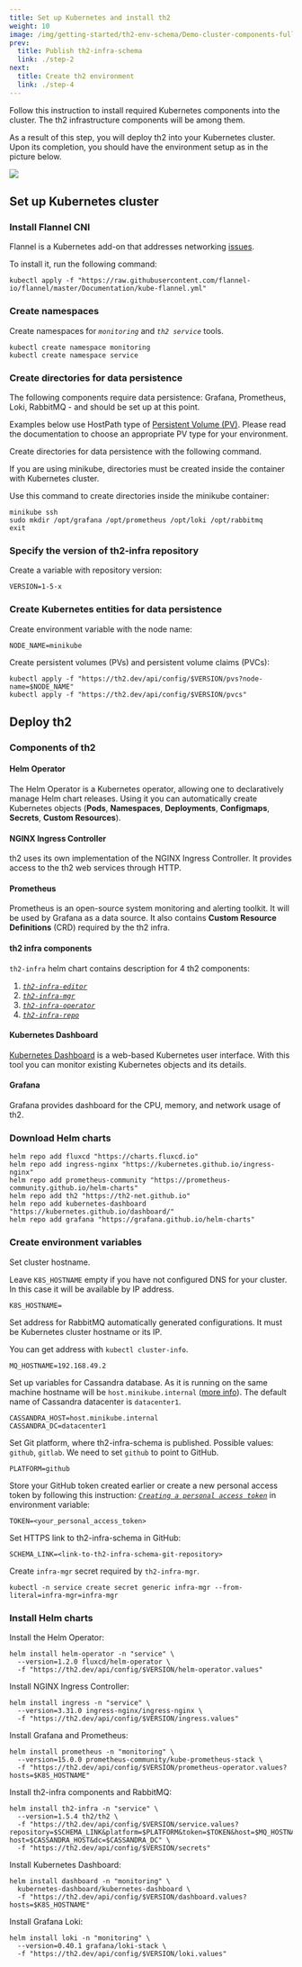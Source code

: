 ```yaml
---
title: Set up Kubernetes and install th2
weight: 10
image: /img/getting-started/th2-env-schema/Demo-cluster-components-full-schema.drawio.png
prev:
  title: Publish th2-infra-schema
  link: ./step-2
next:
  title: Create th2 environment
  link: ./step-4
---
```


<custom-stepper :steps="6" :step="3" > </custom-stepper>

Follow this instruction to install required Kubernetes components into the cluster. The th2 infrastructure components will be among them.

<!--more-->

As a result of this step, you will deploy th2 into your Kubernetes cluster.
Upon its completion, you should have the environment setup as in the picture below.

![](/img/getting-started/th2-env-schema/Demo-cluster-components-4-install-th2.drawio.png)

## Set up Kubernetes cluster

### Install Flannel CNI

Flannel is a Kubernetes add-on that addresses networking [issues](https://kubernetes.io/docs/concepts/cluster-administration/networking/).

To install it, run the following command:

```shell
kubectl apply -f "https://raw.githubusercontent.com/flannel-io/flannel/master/Documentation/kube-flannel.yml"
```


### Create namespaces

Create namespaces for _`monitoring`_ and _`th2 service`_ tools.

```shell
kubectl create namespace monitoring
kubectl create namespace service
```

### Create directories for data persistence

The following components require data persistence: Grafana, Prometheus, Loki, RabbitMQ - and should be set up at this point.

<notice note >

Examples below use HostPath type of
[Persistent Volume (PV)](https://kubernetes.io/docs/concepts/storage/persistent-volumes/).
Please read the documentation to choose an appropriate PV type for your environment.

</notice >

Create directories for data persistence with the following command.

<notice info >

If you are using minikube, directories must be created inside the container with Kubernetes cluster.

Use this command to create directories inside the minikube container:

```shell
minikube ssh
sudo mkdir /opt/grafana /opt/prometheus /opt/loki /opt/rabbitmq
exit
```
</notice >

### Specify the version of th2-infra repository

Create a variable with repository version:

```shell
VERSION=1-5-x
```

### Create Kubernetes entities for data persistence

Create environment variable with the node name:

```shell
NODE_NAME=minikube
```
Create persistent volumes (PVs) and persistent volume claims (PVCs):
```shell
kubectl apply -f "https://th2.dev/api/config/$VERSION/pvs?node-name=$NODE_NAME"
kubectl apply -f "https://th2.dev/api/config/$VERSION/pvcs"
```

## Deploy th2

### Components of th2

#### Helm Operator

The Helm Operator is a Kubernetes operator, allowing one to declaratively manage Helm chart releases.
Using it you can automatically create Kubernetes objects (**Pods**, **Namespaces**, **Deployments**, **Configmaps**, **Secrets**, **Custom Resources**).

#### NGINX Ingress Controller

th2 uses its own implementation of the NGINX Ingress Controller.
It provides access to the th2 web services through HTTP.

#### Prometheus

Prometheus is an open-source system monitoring and alerting toolkit.
It will be used by Grafana as a data source.
It also contains **Custom Resource Definitions** (CRD) required by the th2 infra.

#### th2 infra components

`th2-infra` helm chart contains description for 4 th2 components:
1. [_`th2-infra-editor`_](https://github.com/th2-net/th2-infra-editor)
2. [_`th2-infra-mgr`_](https://github.com/th2-net/th2-infra-mgr)
3. [_`th2-infra-operator`_](https://github.com/th2-net/th2-infra-operator)
4. [_`th2-infra-repo`_](https://github.com/th2-net/th2-infra-repo)


#### Kubernetes Dashboard

[Kubernetes Dashboard](https://kubernetes.io/docs/tasks/access-application-cluster/web-ui-dashboard/)
is a web-based Kubernetes user interface.
With this tool you can monitor existing Kubernetes objects and its details.

#### Grafana

Grafana provides dashboard for the CPU, memory, and network usage of th2.

### Download Helm charts

```shell
helm repo add fluxcd "https://charts.fluxcd.io"
helm repo add ingress-nginx "https://kubernetes.github.io/ingress-nginx"
helm repo add prometheus-community "https://prometheus-community.github.io/helm-charts"
helm repo add th2 "https://th2-net.github.io"
helm repo add kubernetes-dashboard "https://kubernetes.github.io/dashboard/"
helm repo add grafana "https://grafana.github.io/helm-charts"
```

### Create environment variables

Set cluster hostname.

<notice note >

Leave `K8S_HOSTNAME` empty if you have not configured DNS for your cluster. In this case it will be available by IP address. 

</notice>

```shell
K8S_HOSTNAME=
```

Set address for RabbitMQ automatically generated configurations. It must be Kubernetes cluster hostname or its IP.

<notice note >

You can get address with `kubectl cluster-info`.

</notice>

```shell
MQ_HOSTNAME=192.168.49.2
```

Set up variables for Cassandra database. As it is running on the same machine hostname will be `host.minikube.internal`
 ([more info](https://minikube.sigs.k8s.io/docs/handbook/host-access/)). The default name of Cassandra datacenter is `datacenter1`.

```shell
CASSANDRA_HOST=host.minikube.internal
CASSANDRA_DC=datacenter1
```
Set Git platform, where th2-infra-schema is published. Possible values: `github`, `gitlab`. 
We need to set `github` to point to GitHub.
 
```shell
PLATFORM=github
```

Store your GitHub token created earlier or create a new personal access token by following 
this instruction: [_`Creating a personal access token`_](https://docs.github.com/en/authentication/keeping-your-account-and-data-secure/creating-a-personal-access-token) in environment variable:

```shell
TOKEN=<your_personal_access_token>
```

Set HTTPS link to th2-infra-schema in GitHub:

```shell
SCHEMA_LINK=<link-to-th2-infra-schema-git-repository>
```

Create `infra-mgr` secret required by `th2-infra-mgr`.

```shell
kubectl -n service create secret generic infra-mgr --from-literal=infra-mgr=infra-mgr
```


### Install Helm charts

Install the Helm Operator:
```shell
helm install helm-operator -n "service" \
  --version=1.2.0 fluxcd/helm-operator \
  -f "https://th2.dev/api/config/$VERSION/helm-operator.values"
```
Install NGINX Ingress Controller:
```shell
helm install ingress -n "service" \
  --version=3.31.0 ingress-nginx/ingress-nginx \
  -f "https://th2.dev/api/config/$VERSION/ingress.values"
```
Install Grafana and Prometheus:
```shell
helm install prometheus -n "monitoring" \
  --version=15.0.0 prometheus-community/kube-prometheus-stack \
  -f "https://th2.dev/api/config/$VERSION/prometheus-operator.values?hosts=$K8S_HOSTNAME"
```
Install th2-infra components and RabbitMQ:
```shell
helm install th2-infra -n "service" \
  --version=1.5.4 th2/th2 \
  -f "https://th2.dev/api/config/$VERSION/service.values?repository=$SCHEMA_LINK&platform=$PLATFORM&token=$TOKEN&host=$MQ_HOSTNAME&c-host=$CASSANDRA_HOST&dc=$CASSANDRA_DC" \
  -f "https://th2.dev/api/config/$VERSION/secrets"
```
Install Kubernetes Dashboard:
```shell
helm install dashboard -n "monitoring" \
  kubernetes-dashboard/kubernetes-dashboard \
  -f "https://th2.dev/api/config/$VERSION/dashboard.values?hosts=$K8S_HOSTNAME"
```
Install Grafana Loki:
```shell
helm install loki -n "monitoring" \
  --version=0.40.1 grafana/loki-stack \
  -f "https://th2.dev/api/config/$VERSION/loki.values"
```
